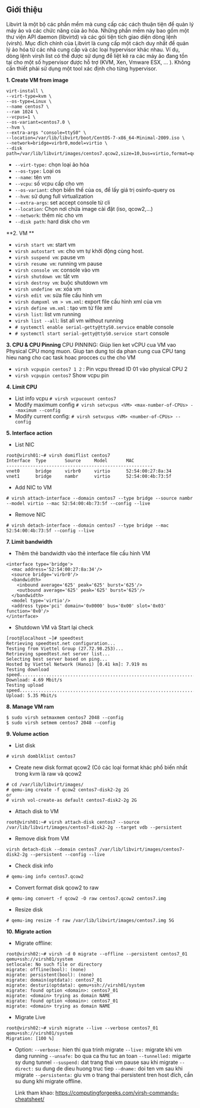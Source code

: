 ## Giới thiệu

Libvirt là một bộ các phần mềm mà cung cấp các cách thuận tiện để quản lý máy ảo và các chức năng của ảo hóa. Những phần mềm này bao gồm một thư viện API daemon (libvirtd) và các gói tiện tích giao diện dòng lệnh (virsh).
Mục đích chính của Libvirt là cung cấp một cách duy nhất để quản lý ảo hóa từ các nhà cung cấp và các loại hypervisor khác nhau. Ví dụ, dòng lệnh virsh list có thể được sử dụng để liệt kê ra các máy ảo đang tồn tại cho một số hypervisor được hỗ trợ (KVM, Xen, Vmware ESX, … ). Không cần thiết phải sử dụng một tool xác định cho từng hypervisor.

**1. Create VM from image**
```
virt-install \
--virt-type=kvm \
--os-type=Linux \
--name centos7 \
--ram 1024 \
--vcpus=1 \
--os-variant=centos7.0 \
--hvm \
--extra-args "console=ttyS0" \
--location=/var/lib/libvirt/boot/CentOS-7-x86_64-Minimal-2009.iso \
--network=bridge=virbr0,model=virtio \
--disk path=/var/lib/libvirt/images/centos7.qcow2,size=10,bus=virtio,format=qcow2
```
- `--virt-type:` chọn loại ảo hóa
- `--os-type:` Loại os
- `--name`: tên vm
- `--vcpu`: số vcpu cấp cho vm
- `--os-variant`: chọn biến thế của os, để lấy giá trị osinfo-query os
- `--hvm`: sử dụng full virtualization
- `--extra-args`: set accept console từ cli
- `--location`: Chọn nơi chứa image cài đặt (iso, qcow2,...)
- `--network`: thêm nic cho vm
- `--disk path`: hard disk cho vm

**2. VM **
- `virsh start vm`: start vm
- `virsh autostart vm`: cho vm tự khởi động cùng host.
- `virsh suspend vm`: pause vm
- `virsh resume vm`: running vm pause
- `virsh console vm`: console vào vm
- `virsh shutdown vm`: tắt vm
- `virsh destroy vm`: buộc shutdown vm
- `virsh undefine vm`: xóa vm
- `virsh edit vm`: sửa file cấu hình vm
- `virsh dumpxml vm > vm.xml`: export file cấu hình xml của vm
- `virsh define vm.xml` : tạo vm từ file xml
- `virsh list`: list vm running
- `virsh list --all`: list all vm without running
- `# systemctl enable serial-getty@ttyS0.service` enable console 
- `# systemctl start serial-getty@ttyS0.service start` console

**3. CPU & CPU Pinning**
CPU PINNING: Giúp lien ket vCPU cua VM vao Physical CPU mong muon. Giup tan dung toi da phan cung cua CPU tang hieu nang cho cac task hoac procces cu the cho VM

- `virsh vcpupin centos7 1 2` :  Pin vcpu thread ID 01 vào physical CPU 2 
- `virsh vcpupin centos7` Show vcpu pin

**4. Limit CPU**
- List info vcpu `# virsh vcpucount centos7`
- Modify maximum config `# virsh setvcpus <VM> <max-number-of-CPUs> --maximum --config`
- Modify current config: `# virsh setvcpus <VM> <number-of-CPUs> --config`

**5. Interface action**
- List NIC
```
root@virsh01:~# virsh domiflist centos7
Interface  Type       Source     Model       MAC
-------------------------------------------------------
vnet0      bridge     virbr0     virtio      52:54:00:27:8a:34
vnet1      bridge     nambr      virtio      52:54:00:4b:73:5f
```
- Add NIC to VM
```
# virsh attach-interface --domain centos7 --type bridge --source nambr --model virtio --mac 52:54:00:4b:73:5f --config --live
```
- Remove NIC
```
# virsh detach-interface --domain centos7 --type bridge --mac 52:54:00:4b:73:5f --config --live
```
**7. Limit bandwidth** 
- Thêm thẻ bandwidth vào thẻ interface file cấu hình VM 
```
<interface type='bridge'>
  <mac address='52:54:00:27:8a:34'/>
  <source bridge='virbr0'/>
  <bandwidth>
    <inbound average='625' peak='625' burst='625'/>
    <outbound average='625' peak='625' burst='625'/>
  </bandwidth>
  <model type='virtio'/>
  <address type='pci' domain='0x0000' bus='0x00' slot='0x03' function='0x0'/>
</interface>
```
- Shutdown VM và Start lại check
```
[root@localhost ~]# speedtest
Retrieving speedtest.net configuration...
Testing from Viettel Group (27.72.98.253)...
Retrieving speedtest.net server list...
Selecting best server based on ping...
Hosted by Viettel Network (Hanoi) [0.41 km]: 7.919 ms
Testing download speed................................................................................
Download: 4.69 Mbit/s
Testing upload speed................................................................................................
Upload: 5.35 Mbit/s
```
**8. Manage VM ram**
```
$ sudo virsh setmaxmem centos7 2048 --config
$ sudo virsh setmem centos7 2048 --config
```
**9.  Volume action**
- List disk
```
# virsh domblklist centos7
```
- Create new disk format qcow2 (Có các loại format khác phổ biến nhất trong kvm là raw và qcow2
```
# cd /var/lib/libvirt/images/
# qemu-img create -f qcow2 centos7-disk2-2g 2G
or
# virsh vol-create-as default centos7-disk2-2g 2G 
```
- Attach disk to VM
```
root@virsh01:~# virsh attach-disk centos7 --source /var/lib/libvirt/images/centos7-disk2-2g --target vdb --persistent
```
- Remove disk from VM
```
virsh detach-disk --domain centos7 /var/lib/libvirt/images/centos7-disk2-2g --persistent --config --live
```
- Check disk info
```
# qemu-img info centos7.qcow2
```
- Convert format disk qcow2 to raw
```
# qemu-img convert -f qcow2 -O raw centos7.qcow2 centos7.img
```
- Resize disk
```
# qemu-img resize -f raw /var/lib/libvirt/images/centos7.img 5G
```
**10. Migrate action**
- Migrate offline:
```
root@virsh02:~# virsh -d 0 migrate --offline --persistent centos7_01 qemu+ssh://virsh01/system
setlocale: No such file or directory
migrate: offline(bool): (none)
migrate: persistent(bool): (none)
migrate: domain(optdata): centos7_01
migrate: desturi(optdata): qemu+ssh://virsh01/system
migrate: found option <domain>: centos7_01
migrate: <domain> trying as domain NAME
migrate: found option <domain>: centos7_01
migrate: <domain> trying as domain NAME
```
- Migrate Live
```
root@virsh02:~# virsh migrate --live --verbose centos7_01 qemu+ssh://virsh01/system
Migration: [100 %]
```
- Option:
  `--verbose:` hien thi qua trinh migrate
  `--live:` migrate khi vm dang running
  `--unsafe:` bo qua ca thu tuc an toan
  `--tunnelled:` migarte sy dung tunnel
  `--suspend:` dat trang thai vm pause sau khi migrate
  `--direct:` su dung de dieu huong truc tiep
  `--dname:` doi ten vm sau khi migrate
  `--persistenta:` giu vm o trang thai persistent tren host đích, cần su dung khi migrate offline.
  
  Link tham khao: https://computingforgeeks.com/virsh-commands-cheatsheet/
